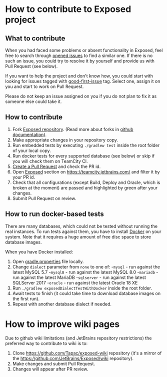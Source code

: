 # How to contribute to Exposed project
## What to contribute
When you had faced some problems or absent functionality in Exposed, feel free to search through [opened issues](https://github.com/JetBrains/Exposed/issues) to find a similar one. If there is no such an issue, you could try to resolve it by yourself and provide us with Pull Request (see below). 

If you want to help the project and don't know how, you could start with looking for issues tagged with [good-first-issue](https://github.com/JetBrains/Exposed/issues?q=is%3Aopen+is%3Aissue+label%3Agood-first-issue) tag. Select one, assign it on you and start to work on Pull Request.

Please do not keep an issue assigned on you if you do not plan to fix it as someone else could take it.

## How to contribute
1. Fork [Exposed repository](https://github.com/JetBrains/Exposed). (Read more about forks in [github documentation](https://help.github.com/en/github/getting-started-with-github/fork-a-repo)).
2. Make appropriate changes in your repository copy.
3. Run embedded tests by executing `./gradlew test` inside the root folder of your local copy.
4. Run docker tests for every supported database (see below) or skip if you will check them on TeamCity CI.
5. [Create a Pull Request](https://help.github.com/en/github/collaborating-with-issues-and-pull-requests/creating-a-pull-request-from-a-fork) and check the PR id.
6. Open [Exposed](https://teamcity.jetbrains.com/project.html?projectId=Exposed) section on https://teamcity.jetbrains.com/ and filter it by your PR id.
7. Check that all configurations (except Build, Deploy and Oracle, which is broken at the moment) are passed and highlighted by green after your changes.
8. Submit Pull Request on review.

## How to run docker-based tests
There are many databases, which could not be tested without running the real instances. To run tests against them, you have to install [Docker](https://docs.docker.com/get-docker/) on your system. Note that it requires a huge amount of free disc space to store database images.

When you have Docker installed:
1. Open [gradle.properties](https://github.com/JetBrains/Exposed/blob/master/gradle.properties) file locally.
2. Change `dialect` parameter from `none` to one of:
-`mysql` - run against the latest MySQL 5.7
-`mysql8` - run against the latest MySQL 8.0
-`mariadb` - run against the latest MariaDB
-`sqlserver` - run against the latest SQLServer 2017
-`oracle` - run against the latest Oracle 18 XE
3. Run `./gradlew exposedDialectTestWithDocker` inside the root folder.
4. Await tests to finish (it could take time to download database images on the first run).
5. Repeat with another database dialect if needed.

# How to improve wiki pages

Due to github wiki limitations (and JetBrains repository restrictions) the preferred way to contribute to wiki is to:
1. Clone https://github.com/Tapac/exposed-wiki repository (it's a mirror of the https://github.com/JetBrains/Exposed/wiki repository).
2. Make changes and submit Pull Request. 
3. Changes will appear after PR review.
